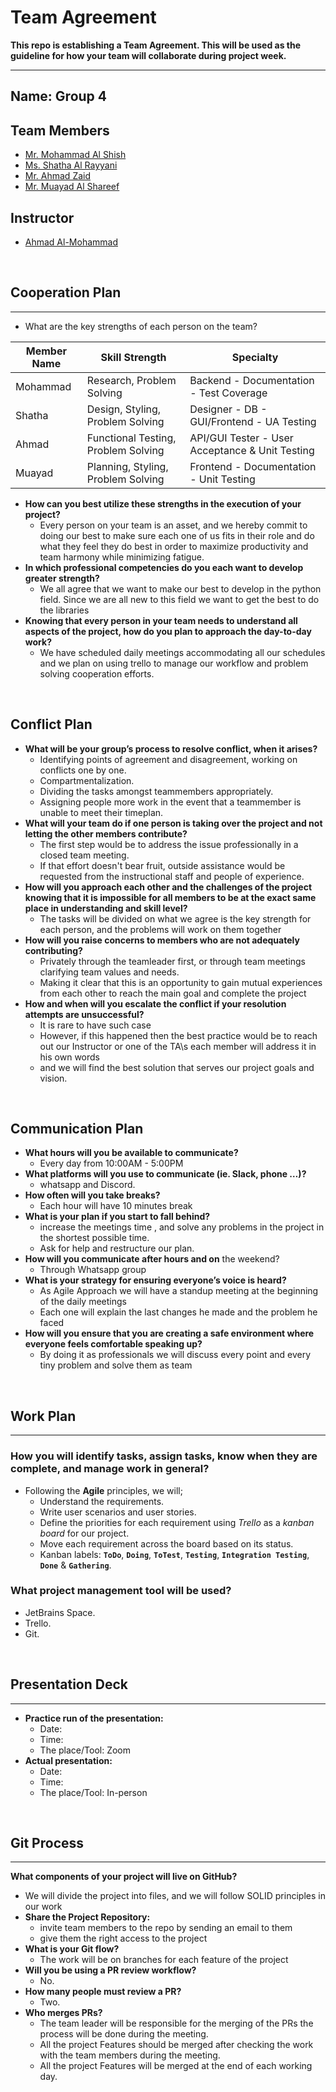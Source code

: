 # Team Agreement

 **This repo is establishing a Team Agreement. This will be used as the guideline
 for how your team will collaborate during project week.**

<hr/>

## Name: **Group 4**

## Team Members

- [Mr. Mohammad Al Shish](https://github.com/mohammad-alshish)
- [Ms. Shatha Al Rayyani](https://github.com/ShathaAlrayyani)
- [Mr. Ahmad Zaid](https://github.com/Ahmad-Khaled-Zaid)
- [Mr. Muayad Al Shareef](https://github.com/muayedjj)

## Instructor

- [Ahmad Al-Mohammad](https://github.com/Eng-Ahmad-Almohammad)

<br/>

## Cooperation Plan

<hr/>

- What are the key strengths of each person on the team?

| Member Name  | Skill Strength                        | Specialty                                         |
|--------------|---------------------------------------|---------------------------------------------------|
| Mohammad     | Research, Problem Solving             | Backend - Documentation - Test Coverage           |
| Shatha       | Design, Styling, Problem Solving      | Designer - DB - GUI/Frontend - UA Testing         |
| Ahmad        | Functional Testing, Problem Solving   | API/GUI Tester - User Acceptance & Unit Testing   |
| Muayad       | Planning, Styling, Problem Solving    | Frontend - Documentation - Unit Testing           |


- **How can you best utilize these strengths in the execution of your project?**
  - Every person on your team is an asset, and we hereby commit to doing our
  best to make sure each one of us fits in their role and do what they feel they
  do best in order to maximize productivity and team harmony while minimizing fatigue.
- **In which professional competencies do you each want to develop greater strength?**
  - We all agree that we want to make our best to develop in the python field. Since
  we are all new to this field we want to get the best to do the libraries
- **Knowing that every person in your team needs to understand all aspects of the project,
how do you plan to approach the day-to-day work?**
  - We have scheduled daily meetings accommodating all our schedules and
  we plan on using trello to manage our workflow and problem solving 
  cooperation efforts.

<br/>

## Conflict Plan

- **What will be your group’s process to resolve conflict, when it arises?**
  - Identifying points of agreement and disagreement, working on conflicts
  one by one.
  - Compartmentalization.
  - Dividing the tasks amongst teammembers appropriately.
  - Assigning people more work in the event that a teammember is
  unable to meet their timeplan.
- **What will your team do if one person is taking over the project and not letting
the other members contribute?**
  - The first step would be to address the issue professionally in a closed team meeting.
  - If that effort doesn't bear fruit, outside assistance would be requested from
  the instructional staff and people of experience.
- **How will you approach each other and the challenges of the project knowing
that it is impossible for all members to be at the exact same place in understanding
and skill level?**
  - The tasks will be divided on what we agree is the key strength for each person,
  and the problems will work on them together
- **How will you raise concerns to members who are not adequately contributing?**
  - Privately through the teamleader first, or through team meetings
  clarifying team values and needs.
  - Making it clear that this is an opportunity to gain mutual experiences from
  each other to reach the main goal and complete the project
- **How and when will you escalate the conflict if your resolution attempts are unsuccessful?**
  - It is rare to have such case
  - However, if this happened then the best practice would be to reach out our Instructor
  or one of the TA\s each member will address it in his own words
  - and we will find the best solution that serves our project goals and vision.

<br/>

## Communication Plan

- **What hours will you be available to communicate?**
  - Every day from 10:00AM - 5:00PM
- **What platforms will you use to communicate (ie. Slack, phone …)?**
  - whatsapp and Discord.
- **How often will you take breaks?**
  - Each hour will have 10 minutes break
- **What is your plan if you start to fall behind?**
  - increase the meetings time , and solve any problems in the project in the
  shortest possible time.
  - Ask for help and restructure our plan.
- **How will you communicate after hours and on** the weekend?
  - Through Whatsapp group
- **What is your strategy for ensuring everyone’s voice is heard?**
  - As Agile Approach we will have a standup meeting at the beginning of the daily
  meetings
  - Each one will explain the last changes he made and the problem he faced  
- **How will you ensure that you are creating a safe environment where everyone
feels comfortable speaking up?**
  - By doing it as professionals we will discuss every point and every tiny problem
  and solve them as team

<br/>

## Work Plan

<hr/>

### **How you will identify tasks, assign tasks, know when they are complete, and manage work in general?**
  
- Following the **Agile** principles, we will;
  - Understand the requirements.
  - Write user scenarios and user stories.
  - Define the priorities for each requirement using _Trello_ as
  a _kanban board_ for our project.
  - Move each requirement across the board based on its status.
  - Kanban labels: **`ToDo`**, **`Doing`**, **`ToTest`**, **`Testing`**,
  **`Integration Testing`**, **`Done`** & **`Gathering`**.

### What project management tool will be used?

- JetBrains Space.
- Trello.
- Git.
  
<br/>
  
## Presentation Deck

<hr/>

- **Practice run of the presentation:**
  - Date: 
  - Time: 
  - The place/Tool: Zoom
- **Actual presentation:**
  - Date: 
  - Time: 
  - The place/Tool: In-person

<br/>

## Git Process

<hr/>

**What components of your project will live on GitHub?**

- We will divide the project into files, and we will follow SOLID principles in
  our work
- **Share the Project Repository:**
  - invite team members to the repo by sending an email to them
  - give them the right access to the project
- **What is your Git flow?**
    - The work will be on branches for each feature of the project
- **Will you be using a PR review workflow?**
  - No.
- **How many people must review a PR?**
  - Two.
- **Who merges PRs?**
  - The team leader will be responsible for the merging of the PRs the process will
    be done during the meeting.
  - All the project Features should be merged after checking the work with the team
    members during the meeting.
  - All the project Features will be merged at the end of each working day.
